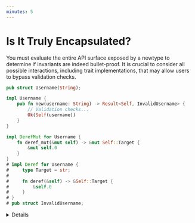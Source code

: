 ```yaml
---
minutes: 5
---
```


# Is It Truly Encapsulated?

You must evaluate the entire API surface exposed by a newtype to determine if
invariants are indeed bullet-proof. It is crucial to consider all possible
interactions, including trait implementations, that may allow users to bypass
validation checks.

```rust
pub struct Username(String);

impl Username {
    pub fn new(username: String) -> Result<Self, InvalidUsername> {
        // Validation checks...
        Ok(Self(username))
    }
}

impl DerefMut for Username {
    fn deref_mut(&mut self) -> &mut Self::Target {
        &mut self.0
    }
}
# impl Deref for Username {
#     type Target = str;
#
#     fn deref(&self) -> &Self::Target {
#         &self.0
#     }
# }
# pub struct InvalidUsername;
```

<details>

- `DerefMut` allows users to get a mutable reference to the wrapped value.

  The mutable reference can be used to modify the underlying data in ways that
  may violate the invariants enforced by `Username::new`!

- When auditing the API surface of a newtype, you can narrow down the review
  scope to methods and traits that provide mutable access to the underlying
  data.

- Remind students of privacy boundaries.

  In particular, functions and methods defined in the same module of the newtype
  can access its underlying data directly. If possible, move the newtype
  definition to its own separate module to reduce the scope of the audit.

</details>
